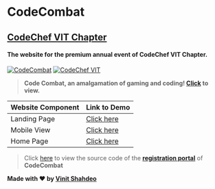 # CodeCombat
## [CodeChef VIT Chapter](https://github.com/vinitshahdeo/CodeChefVIT)

#### The website for the premium annual event of CodeChef VIT Chapter.

[![CodeCombat](https://img.shields.io/badge/Code-Combat-dodgerblue.svg)](https://vinitshahdeo.github.io/CodeCombat/) [![CodeChef VIT](https://img.shields.io/badge/CodeChef-VIT&nbsp;Vellore-teal.svg)](https://www.facebook.com/codechefvituniversity/)

> **Code Combat, an amalgamation of gaming and coding! [Click](https://codecombat.000webhostapp.com/) to view.**

| Website Component  | Link to Demo  |
|---|---|
| Landing Page  | [Click here](https://vinitshahdeo.github.io/CodeCombat/cover/index.html)  |
| Mobile View  | [Click here](https://vinitshahdeo.github.io/CodeCombat/index1.html)  |
| Home Page  | [Click here](https://vinitshahdeo.github.io/CodeCombat/)  |

> Click [here](https://github.com/vinitshahdeo/Code-A-Strike) to view the source code of the **[registration portal](https://github.com/vinitshahdeo/Code-A-Strike)** of **CodeCombat**

**Made with ❤ by [Vinit Shahdeo](https://www.linkedin.com/in/vinitshahdeo/)**
